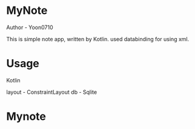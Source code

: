 # MyNote
Author - Yoon0710

This is simple note app, written by Kotlin.
used databinding for using xml.

# Usage
Kotlin

layout - ConstraintLayout
db - Sqlite
# Mynote
